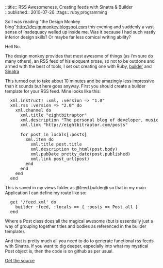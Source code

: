::title::       RSS Awesomeness, Creating feeds with Sinatra & Builder
::published::   2010-07-26
::tags::        ruby,programming

So I was reading "the Design Monkey blog":http://designmonkey.blogspot.com this evening and suddenly a vast sense of inadequacy welled up inside me. Was it because I had such vastly inferior design skills? Or maybe far less comical writing ability?

Hell No.

The design monkey provides that most awesome of things (as I'm sure do many others), an RSS feed of his eloquent prose, so not to be outdone and armed with the best of tools, I set out creating one with Ruby, [builder](http://builder.rubyforge.org/) and [Sinatra](http://www.sinatrarb.com/)

This turned out to take about 10 minutes and be amazingly less impressive than it sounds but here goes anyway. First you should create a builder template for your RSS feed. Mine looks like this: 

<pre class="brush: ruby">
  xml.instruct! :xml, :version => "1.0"
  xml.rss :version => "2.0" do
    xml.channel do
      xml.title "eightbitraptor"
      xml.description "The personal blog of developer, music lover and recovering sysadmin Matt House"
      xml.link "http://eightbitraptor.com/posts"

      for post in locals[:posts]
        xml.item do
          xml.title post.title
          xml.description to_html(post.body)
          xml.pubDate pretty_date(post.published)
          xml.link post_url(post)
        end
      end
    end
  end
</pre>

This is saved in my views folder as @feed.builder@ so that in my main Application I can define my route like so:

<pre class="brush: ruby">
  get '/feed.xml' do
    builder :feed, :locals => { :posts => Post.all }
  end
</pre>

Where a Post class does all the magical awesome (but is essentially just a way of grouping together titles and bodies as referenced in the builder template).

And that is pretty much all you need to do to generate functional rss feeds with Sinatra. If you want to dig deeper, especially into what my mystical Post object is, then the code is on github as per usual.

<a class="github-project ruby" href="http://github.com/eightbitraptor/eightbitraptor.com/tree/master"><span>Get the source</span></a>
